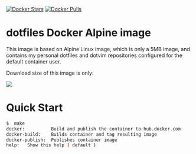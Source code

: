 [![Docker Stars](https://img.shields.io/docker/stars/repejota/docker-alpine-dotfiles.svg?style=flat-square)](https://hub.docker.com/r/repejota/docker-alpine-dotfiles/)
[![Docker Pulls](https://img.shields.io/docker/pulls/repejota/docker-alpine-dotfiles.svg?style=flat-square)](https://hub.docker.com/r/repejota/docker-alpine-dotfiles/)


# dotfiles Docker Alpine image

This image is based on Alpine Linux image, which is only a 5MB image, and
contains my personal dotfiles and dotvim repositories configured for the default
container user.

Download size of this image is only:

[![](https://images.microbadger.com/badges/image/repejota/docker-alpine-dotfiles.svg)](http://microbadger.com/images/repejota/docker-alpine-mutt "Get your own image badge on microbadger.com")

# Quick Start

```bash
$  make
docker:          Build and publish the container to hub.docker.com
docker-build:    Builds container and tag resulting image
docker-publish:  Publishes container image
help:   Show this help ( default )
```
